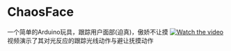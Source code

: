 # ChaosFace
一个简单的Arduino玩具，跟踪用户面部(迫真)，傲娇不让摸
[![Watch the video](https://i2.hdslb.com/bfs/archive/e9859cc01c74fbf63d234811882d7e96a9ffd6a1.jpg)](https://www.bilibili.com/video/av55917745/)
视频演示了其对光反应的跟踪光线动作与避让抚摸动作
